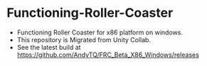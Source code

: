 # Functioning-Roller-Coaster
- Functioning Roller Coaster for x86 platform on windows. 
- This repository is Migrated from Unity Collab. 
- See the latest build at https://github.com/AndyTQ/FRC_Beta_X86_Windows/releases

